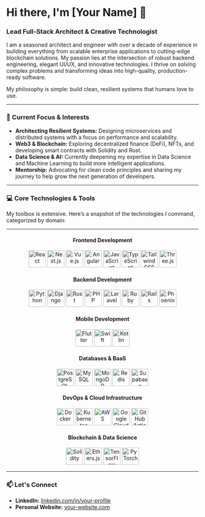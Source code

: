 # Hi there, I'm [Your Name] 👋

### Lead Full-Stack Architect & Creative Technologist

I am a seasoned architect and engineer with over a decade of experience in building everything from scalable enterprise applications to cutting-edge blockchain solutions. My passion lies at the intersection of robust backend engineering, elegant UI/UX, and innovative technologies. I thrive on solving complex problems and transforming ideas into high-quality, production-ready software.

My philosophy is simple: build clean, resilient systems that humans love to use.

---

### 🔭 Current Focus & Interests

* **Architecting Resilient Systems:** Designing microservices and distributed systems with a focus on performance and scalability.
* **Web3 & Blockchain:** Exploring decentralized finance (DeFi), NFTs, and developing smart contracts with Solidity and Rust.
* **Data Science & AI:** Currently deepening my expertise in Data Science and Machine Learning to build more intelligent applications.
* **Mentorship:** Advocating for clean code principles and sharing my journey to help grow the next generation of developers.

---

### 💻 Core Technologies & Tools

My toolbox is extensive. Here’s a snapshot of the technologies I command, categorized by domain:

---

<h4 align="center">Frontend Development</h4>
<p align="center">
  <a href="#"><img src="https://skillicons.dev/icons?i=react" alt="React" width="45"/></a>
  <a href="#"><img src="https://skillicons.dev/icons?i=nextjs" alt="Next.js" width="45"/></a>
  <a href="#"><img src="https://skillicons.dev/icons?i=vue" alt="Vue.js" width="45"/></a>
  <a href="#"><img src="https://skillicons.dev/icons?i=angular" alt="Angular" width="45"/></a>
  <a href="#"><img src="https://skillicons.dev/icons?i=js" alt="JavaScript" width="45"/></a>
  <a href="#"><img src="https://skillicons.dev/icons?i=ts" alt="TypeScript" width="45"/></a>
  <a href="#"><img src="https://skillicons.dev/icons?i=tailwind" alt="Tailwind CSS" width="45"/></a>
  <a href="#"><img src="https://skillicons.dev/icons?i=threejs" alt="Three.js" width="45"/></a>
</p>

<h4 align="center">Backend Development</h4>
<p align="center">
  <a href="#"><img src="https://skillicons.dev/icons?i=python" alt="Python" width="45"/></a>
  <a href="#"><img src="https://skillicons.dev/icons?i=django" alt="Django" width="45"/></a>
  <a href="#"><img src="https://skillicons.dev/icons?i=rust" alt="Rust" width="45"/></a>
  <a href="#"><img src="https://skillicons.dev/icons?i=php" alt="PHP" width="45"/></a>
  <a href="#"><img src="https://skillicons.dev/icons?i=laravel" alt="Laravel" width="45"/></a>
  <a href="#"><img src="https://skillicons.dev/icons?i=ruby" alt="Ruby" width="45"/></a>
  <a href="#"><img src="https://skillicons.dev/icons?i=rails" alt="Rails" width="45"/></a>
  <a href="#"><img src="https://skillicons.dev/icons?i=phoenix" alt="Phoenix" width="45"/></a>
</p>

<h4 align="center">Mobile Development</h4>
<p align="center">
  <a href="#"><img src="https://skillicons.dev/icons?i=flutter" alt="Flutter" width="45"/></a>
  <a href="#"><img src="https://skillicons.dev/icons?i=swift" alt="Swift" width="45"/></a>
  <a href="#"><img src="https://skillicons.dev/icons?i=kotlin" alt="Kotlin" width="45"/></a>
</p>

<h4 align="center">Databases & BaaS</h4>
<p align="center">
  <a href="#"><img src="https://skillicons.dev/icons?i=postgres" alt="PostgreSQL" width="45"/></a>
  <a href="#"><img src="https://skillicons.dev/icons?i=mysql" alt="MySQL" width="45"/></a>
  <a href="#"><img src="https://skillicons.dev/icons?i=mongodb" alt="MongoDB" width="45"/></a>
  <a href="#"><img src="https://skillicons.dev/icons?i=redis" alt="Redis" width="45"/></a>
  <a href="#"><img src="https://skillicons.dev/icons?i=supabase" alt="Supabase" width="45"/></a>
</p>

<h4 align="center">DevOps & Cloud Infrastructure</h4>
<p align="center">
  <a href="#"><img src="https://skillicons.dev/icons?i=docker" alt="Docker" width="45"/></a>
  <a href="#"><img src="https://skillicons.dev/icons?i=kubernetes" alt="Kubernetes" width="45"/></a>
  <a href="#"><img src="https://skillicons.dev/icons?i=aws" alt="AWS" width="45"/></a>
  <a href="#"><img src="https://skillicons.dev/icons?i=gcp" alt="Google Cloud" width="45"/></a>
  <a href="#"><img src="https://skillicons.dev/icons?i=githubactions" alt="GitHub Actions" width="45"/></a>
</p>

<h4 align="center">Blockchain & Data Science</h4>
<p align="center">
  <a href="#"><img src="https://skillicons.dev/icons?i=solidity" alt="Solidity" width="45"/></a>
  <a href="#"><img src="https://skillicons.dev/icons?i=ethers" alt="Ethers.js" width="45"/></a>
  <a href="#"><img src="https://skillicons.dev/icons?i=tensorflow" alt="TensorFlow" width="45"/></a>
  <a href="#"><img src="https://skillicons.dev/icons?i=pytorch" alt="PyTorch" width="45"/></a>
</p>

---

### 📫 Let's Connect

* **LinkedIn:** [linkedin.com/in/your-profile](https://linkedin.com/in/your-profile)
* **Personal Website:** [your-website.com](https://your-website.com)
